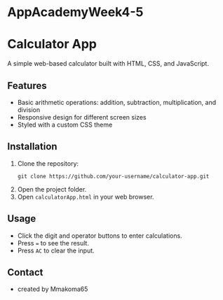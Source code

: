 # AppAcademyWeek4-5

# Calculator App

A simple web-based calculator built with HTML, CSS, and JavaScript.

## Features

- Basic arithmetic operations: addition, subtraction, multiplication, and division
- Responsive design for different screen sizes
- Styled with a custom CSS theme

## Installation

1. Clone the repository:
   ```
   git clone https://github.com/your-username/calculator-app.git
   ```
2. Open the project folder.
3. Open `calculatorApp.html` in your web browser.

## Usage

- Click the digit and operator buttons to enter calculations.
- Press `=` to see the result.
- Press `AC` to clear the input.

## Contact
- created by Mmakoma65
